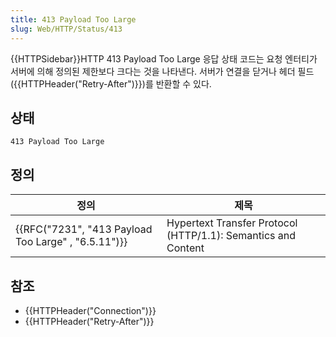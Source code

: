 ```yaml
---
title: 413 Payload Too Large
slug: Web/HTTP/Status/413
---
```


{{HTTPSidebar}}HTTP 413 Payload Too Large 응답 상태 코드는 요청 엔터티가 서버에 의해 정의된 제한보다 크다는 것을 나타낸다. 서버가 연결을 닫거나 헤더 필드({{HTTPHeader("Retry-After")}})를 반환할 수 있다.

## 상태

```
413 Payload Too Large
```

## 정의

| 정의                                                                 | 제목                                                          |
| -------------------------------------------------------------------- | ------------------------------------------------------------- |
| {{RFC("7231", "413 Payload Too Large" , "6.5.11")}} | Hypertext Transfer Protocol (HTTP/1.1): Semantics and Content |

## 참조

- {{HTTPHeader("Connection")}}
- {{HTTPHeader("Retry-After")}}
